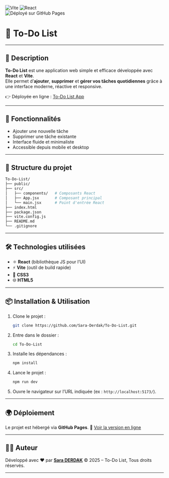 ![Vite](https://img.shields.io/badge/Vite-⚡-blue) 
![React](https://img.shields.io/badge/React-JS-blue)  
![Déployé sur GitHub Pages](https://img.shields.io/badge/GH%20Pages-Online-green)


# 📝 To-Do List

---

## 📖 Description

**To-Do List** est une application web simple et efficace développée avec **React** et **Vite**.  
Elle permet d’**ajouter**, **supprimer** et **gérer vos tâches quotidiennes** grâce à une interface moderne, réactive et responsive.  

👉 Déployée en ligne : [To-Do List App](https://sara-derdak.github.io/To-Do-List/)

---

## 🚀 Fonctionnalités

- Ajouter une nouvelle tâche  
- Supprimer une tâche existante  
- Interface fluide et minimaliste  
- Accessible depuis mobile et desktop  

---

## 📂 Structure du projet

```bash
To-Do-List/
├── public/
├── src/
│   ├── components/   # Composants React
│   ├── App.jsx       # Composant principal
│   └── main.jsx      # Point d'entrée React
├── index.html
├── package.json
├── vite.config.js
├── README.md
└── .gitignore
````

---

## 🛠️ Technologies utilisées

* ⚛️ **React** (bibliothèque JS pour l’UI)
* ⚡ **Vite** (outil de build rapide)
* 🎨 **CSS3**
* 🌐 **HTML5**

---

## 📦 Installation & Utilisation

1. Clone le projet :

   ```bash
   git clone https://github.com/Sara-Derdak/To-Do-List.git
   ```
2. Entre dans le dossier :

   ```bash
   cd To-Do-List
   ```
3. Installe les dépendances :

   ```bash
   npm install
   ```
4. Lance le projet :

   ```bash
   npm run dev
   ```
5. Ouvre le navigateur sur l’URL indiquée (ex : `http://localhost:5173/`).

---

## 🌍 Déploiement

Le projet est hébergé via **GitHub Pages**.
🔗 [Voir la version en ligne](https://sara-derdak.github.io/To-Do-List/)

---

## 👩‍💻 Auteur

Développé avec ❤️ par [**Sara DERDAK**](https://github.com/Sara-Derdak)
© 2025 – To-Do List, Tous droits réservés.

---


